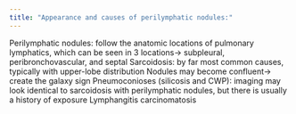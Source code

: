 ```yaml
---
title: "Appearance and causes of perilymphatic nodules:"
---
```

Perilymphatic nodules: follow the anatomic locations of pulmonary lymphatics, which can be seen in 3 locations&#8594; subpleural, peribronchovascular, and septal 
Sarcoidosis: by far most common causes, typically with upper-lobe distribution
Nodules may become confluent&#8594; create the galaxy sign
Pneumoconioses (silicosis and CWP): imaging may look identical to sarcoidosis with perilymphatic nodules, but there is usually a history of exposure
Lymphangitis carcinomatosis

